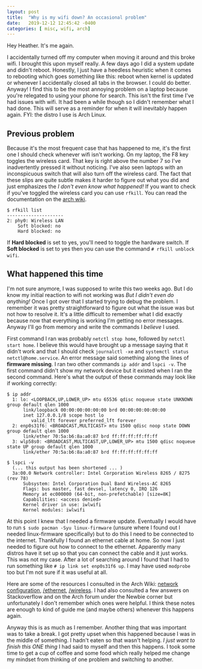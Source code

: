 ```yaml
---
layout: post
title:  "Why is my wifi down? An occasional problem"
date:   2019-12-12 12:45:42 -0400
categories: [ misc, wifi, arch]
---
```


Hey Heather. It's me again.

I accidentally turned off my computer when moving it around and this broke wifi.
I brought this upon myself really. A few days ago I did a system update and
didn't reboot. Honestly, I just have a heedless heuristic when it comes to
rebooting which goes something like this: reboot when kernel is updated or
whenever I accidentally closed all tabs in the browser. I could do better.
Anyway! I find this to be the most annoying problem on a laptop because you're
relegated to using your phone for search. This isn't the first time I've had
issues with wifi. It had been a while though so I didn't remember what I had
done. This will serve as a reminder for when it will inevitably happen again.
FYI: the distro I use is Arch Linux.

## Previous problem

Because it's the most frequent case that has happened to me, it's the first one
I should check whenever wifi isn't working. On my laptop, the F8 key toggles the
wireless card. That key is right above the number 7 so I've inadvertently
pressed it without noticing. I've also seen laptops with an inconspicuous switch
that will also turn off the wireless card. The fact that these slips are quite
subtle makes it harder to figure out what you did and just emphasizes the _I
don't even know what happened!_ If you want to check if you've toggled the
wireless card you can use `rfkill`. You can read the documentation on the [arch
wiki][arch-wireless-rfkill].

```
$ rfkill list
---------------------
2: phy0: Wireless LAN
	Soft blocked: no
	Hard blocked: no
```

If **Hard blocked** is set to yes, you'll need to toggle the hardware switch. If
**Soft blocked** is set to yes then you can use the command `# rfkill unblock
wifi`.

## What happened this time

I'm not sure anymore, I was supposed to write this two weeks ago. But I do know
my initial reaction to wifi not working was _But I didn't even do anything!_ Once
I got over that I started trying to debug the problem. I remember it was pretty
straightforward to figure out what the issue was but not how to resolve it.
It's a little difficult to remember what I did exactly because now that
everything is working I'm getting no error messages. Anyway I'll go from memory
and write the commands I _believe_ I used.

First command I ran was probably `netctl stop home`, followed by `netctl start
home`. I believe this would have brought up a message saying that it didn't work
and that I should check `journalctl -xe` and `systemctl status
netctl@home.service`. An error message said something along the lines of
**firmware missing**. I ran two other commands `ip addr` and `lspci -v`. The
first command didn't show my network device but it existed when I ran the second
command. Here's what the output of these commands may look like if working
correctly:

```
$ ip addr
  1: lo: <LOOPBACK,UP,LOWER_UP> mtu 65536 qdisc noqueue state UNKNOWN group default qlen 1000
      link/loopback 00:00:00:00:00:00 brd 00:00:00:00:00:00
      inet 127.0.0.1/8 scope host lo
         valid_lft forever preferred_lft forever
  2: enp0s31f6: <BROADCAST,MULTICAST> mtu 1500 qdisc noop state DOWN group default qlen 1000
      link/ether 70:5a:b6:8a:a0:87 brd ff:ff:ff:ff:ff:ff
  3: wlp58s0: <BROADCAST,MULTICAST,UP,LOWER_UP> mtu 1500 qdisc noqueue state UP group default qlen 1000
      link/ether 70:5a:b6:8a:a0:87 brd ff:ff:ff:ff:ff:ff

$ lspci -v
  (... this output has been shortened ... )
  3a:00.0 Network controller: Intel Corporation Wireless 8265 / 8275 (rev 78)
	  Subsystem: Intel Corporation Dual Band Wireless-AC 8265
	  Flags: bus master, fast devsel, latency 0, IRQ 126
	  Memory at ec000000 (64-bit, non-prefetchable) [size=8K]
	  Capabilities: <access denied>
	  Kernel driver in use: iwlwifi
	  Kernel modules: iwlwifi
```

At this point I knew that I needed a firmware update. Eventually I would have to
run `$ sudo pacman -Syu linux-firmware` (unsure where I found out I needed
linux-firmware specifically) but to do this I need to be connected to the
internet. Thankfully I found an ethernet cable at home. So now I just needed to
figure out how to connect to the ethernet. Apparently many distros have it set
up so that you can connect the cable and it just works. This was not my case.
After a lot of searching around I found that I had to run something like `# ip
link set enp0s31f6 up`. I may have used `modprobe` too but I'm not sure if it
was useful at all.

Here are some of the resources I consulted in the Arch Wiki: [network
configuration][arch-network-config], [/ethernet][arch-ethernet],
[/wireless][arch-wireless]. I had also consulted a few answers on Stackoverflow
and on the Arch forum under the Newbie corner but unfortunately I don't remember
which ones were helpful. I think these notes are enough to kind of guide me (and
maybe others) whenever this happens again.

Anyway this is as much as I remember. Another thing that was important was to
take a break. I got pretty upset when this happened because I was in the middle
of something. I hadn't eaten so that wasn't helping. _I just want to finish this
ONE thing_ I had said to myself and then this happens. I took some time to get a
cup of coffee and some food which really helped me change my mindset from
thinking of one problem and switching to another.

[arch-wireless-rfkill]: https://wiki.archlinux.org/index.php/Network_configuration/Wireless#Rfkill_caveat
[arch-network-config]: https://wiki.archlinux.org/index.php/Network_configuration
[arch-wireless]: https://wiki.archlinux.org/index.php/Network_configuration/Wireless
[arch-ethernet]: https://wiki.archlinux.org/index.php/Network_configuration/Ethernet
